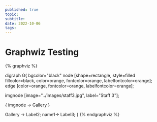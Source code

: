 ```yaml
---
published: true
topic:
subtitle: 
date: 2022-10-06
tags: 
---
```


# Graphwiz Testing

{% graphviz %}

digraph G{
 bgcolor="black"
    node [shape=rectangle, style=filled fillcolor=black, color=orange, fontcolor=orange, labelfontcolor=orange];
    edge [color=orange, fontcolor=orange, labelfontcolor=orange];
    
imgnode [image="../images/staff3.jpg", label="Staff 3"];

{ 
   imgnode -> Gallery
}

Gallery -> Label2;
name1-> Label3;
}
{% endgraphviz %}
